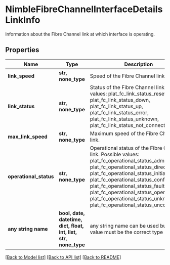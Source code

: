 # NimbleFibreChannelInterfaceDetailsLinkInfo

Information about the Fibre Channel link at which interface is operating.

## Properties
Name | Type | Description | Notes
------------ | ------------- | ------------- | -------------
**link_speed** | **str, none_type** | Speed of the Fibre Channel link. | [optional] 
**link_status** | **str, none_type** | Status of the Fibre Channel link. Possible values: plat_fc_link_status_reset, plat_fc_link_status_down, plat_fc_link_status_up, plat_fc_link_status_error, plat_fc_link_status_unknown, plat_fc_link_status_not_connected | [optional] 
**max_link_speed** | **str, none_type** | Maximum speed of the Fibre Channel link. | [optional] 
**operational_status** | **str, none_type** | Operational status of the Fibre Channel link. Possible values: plat_fc_operational_status_admin_offline, plat_fc_operational_status_direct, plat_fc_operational_status_initializing, plat_fc_operational_status_configured, plat_fc_operational_status_fault, plat_fc_operational_status_operational, plat_fc_operational_status_unknown, plat_fc_operational_status_unconfigured | [optional] 
**any string name** | **bool, date, datetime, dict, float, int, list, str, none_type** | any string name can be used but the value must be the correct type | [optional]

[[Back to Model list]](../README.md#documentation-for-models) [[Back to API list]](../README.md#documentation-for-api-endpoints) [[Back to README]](../README.md)



